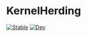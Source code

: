 # KernelHerding

[![Stable](https://img.shields.io/badge/docs-stable-blue.svg)](https://matbesancon.github.io/KernelHerding.jl/stable/)
[![Dev](https://img.shields.io/badge/docs-dev-blue.svg)](https://matbesancon.github.io/KernelHerding.jl/dev/)
